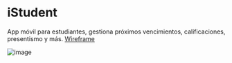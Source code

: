 # iStudent
App móvil para estudiantes, gestiona próximos vencimientos, calificaciones, presentismo y más. 
[Wireframe](https://www.figma.com/design/7JSk6MtXqORFChKk6BJSm7/TP-Academia?node-id=0-1&p=f&t=CMhlgyUzRjvBfLw8-0)

![image](https://github.com/user-attachments/assets/a1c3ce3f-1fe5-47c3-ba68-ed6b3218bbee)

